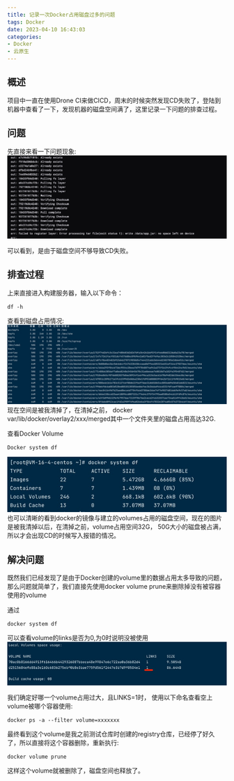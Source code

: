 ```yaml
---
title: 记录一次Docker占用磁盘过多的问题
tags: Docker
date: 2023-04-10 16:43:03
categories:
- Docker
- 云原生
---
```


## 概述
项目中一直在使用Drone CI来做CICD，周末的时候突然发现CD失败了，登陆到机器中查看了一下，发现机器的磁盘空间满了，这里记录一下问题的排查过程。
<!-- more -->
## 问题
先直接来看一下问题现象:
![](/images/16811314262961.jpg)

可以看到，是由于磁盘空间不够导致CD失败。
## 排查过程
上来直接进入构建服务器，输入以下命令：
```
df -h
```
查看到磁盘占用情况:
![](/images/16811088150686.jpg)
现在空间是被我清掉了，在清掉之前， docker var/lib/docker/overlay2/xxx/merged其中一个文件夹里的磁盘占用高达32G.

查看Docker Volume
```
Docker system df
```
![](/images/16811089305443.jpg)
也可以清晰的看到docker的镜像与建立的volumes占用的磁盘空间，现在的图片是被我清掉以后，在清掉之前，volume占用空间32G， 50G大小的磁盘被占满，所以才会出现CD的时候写入报错的情况。

## 解决问题
既然我们已经发现了是由于Docker创建的volume里的数据占用太多导致的问题，那么问题就简单了，我们直接先使用docker volume prune来删除掉没有被容器使用的volume

通过
```
docker system df
```
可以查看volume的links是否为0,为0时说明没被使用
![](/images/16811173663912.jpg)

我们确定好哪一个volume占用过大，且LINKS=1时， 使用以下命名查看空上volume被哪个容器使用:
```
docker ps -a --filter volume=xxxxxxx
```
最终看到这个volume是我之前测试仓库时创建的registry仓库，已经停了好久了，所以直接将这个容器删除，重新执行:
```
docker volume prune
```
这样这个volume就被删除了，磁盘空间也释放了。


